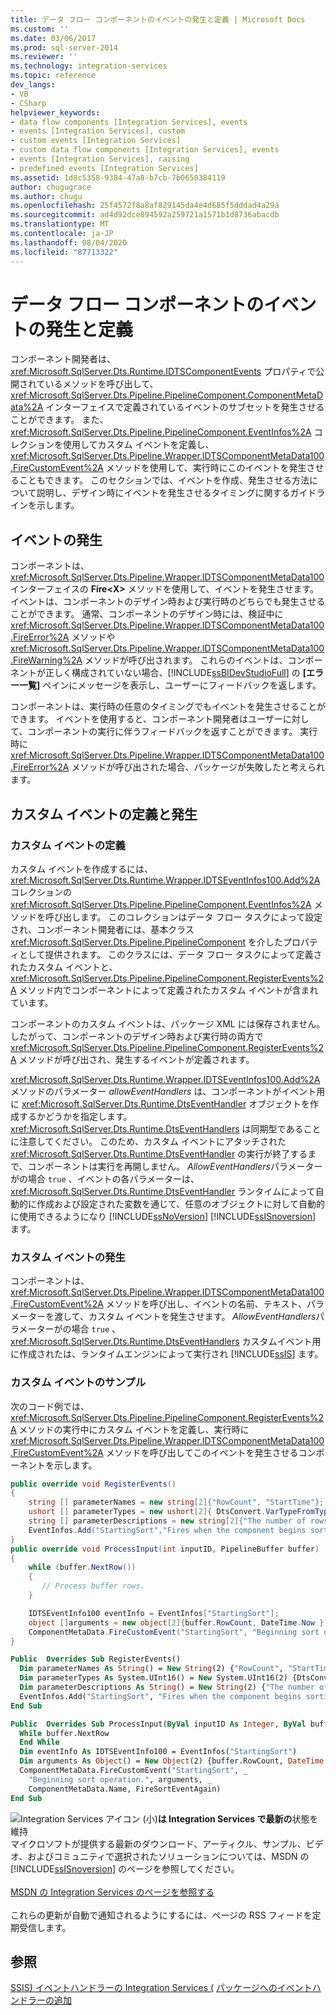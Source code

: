 ```yaml
---
title: データ フロー コンポーネントのイベントの発生と定義 | Microsoft Docs
ms.custom: ''
ms.date: 03/06/2017
ms.prod: sql-server-2014
ms.reviewer: ''
ms.technology: integration-services
ms.topic: reference
dev_langs:
- VB
- CSharp
helpviewer_keywords:
- data flow components [Integration Services], events
- events [Integration Services], custom
- custom events [Integration Services]
- custom data flow components [Integration Services], events
- events [Integration Services], raising
- predefined events [Integration Services]
ms.assetid: 1d8c5358-9384-47a8-b7cb-7b0650384119
author: chugugrace
ms.author: chugu
ms.openlocfilehash: 25f4572f8a8af829145da4e4d685f5dddad4a29a
ms.sourcegitcommit: ad4d92dce894592a259721a1571b1d8736abacdb
ms.translationtype: MT
ms.contentlocale: ja-JP
ms.lasthandoff: 08/04/2020
ms.locfileid: "87713322"
---
```

# <a name="raising-and-defining-events-in-a-data-flow-component"></a>データ フロー コンポーネントのイベントの発生と定義
  コンポーネント開発者は、<xref:Microsoft.SqlServer.Dts.Runtime.IDTSComponentEvents> プロパティで公開されているメソッドを呼び出して、<xref:Microsoft.SqlServer.Dts.Pipeline.PipelineComponent.ComponentMetaData%2A> インターフェイスで定義されているイベントのサブセットを発生させることができます。 また、<xref:Microsoft.SqlServer.Dts.Pipeline.PipelineComponent.EventInfos%2A> コレクションを使用してカスタム イベントを定義し、<xref:Microsoft.SqlServer.Dts.Pipeline.Wrapper.IDTSComponentMetaData100.FireCustomEvent%2A> メソッドを使用して、実行時にこのイベントを発生させることもできます。 このセクションでは、イベントを作成、発生させる方法について説明し、デザイン時にイベントを発生させるタイミングに関するガイドラインを示します。

## <a name="raising-events"></a>イベントの発生
 コンポーネントは、<xref:Microsoft.SqlServer.Dts.Pipeline.Wrapper.IDTSComponentMetaData100> インターフェイスの **Fire\<X>** メソッドを使用して、イベントを発生させます。 イベントは、コンポーネントのデザイン時および実行時のどちらでも発生させることができます。 通常、コンポーネントのデザイン時には、検証中に <xref:Microsoft.SqlServer.Dts.Pipeline.Wrapper.IDTSComponentMetaData100.FireError%2A> メソッドや <xref:Microsoft.SqlServer.Dts.Pipeline.Wrapper.IDTSComponentMetaData100.FireWarning%2A> メソッドが呼び出されます。 これらのイベントは、コンポーネントが正しく構成されていない場合、[!INCLUDE[ssBIDevStudioFull](../../../includes/ssbidevstudiofull-md.md)] の **[エラー一覧]** ペインにメッセージを表示し、ユーザーにフィードバックを返します。

 コンポーネントは、実行時の任意のタイミングでもイベントを発生させることができます。 イベントを使用すると、コンポーネント開発者はユーザーに対して、コンポーネントの実行に伴うフィードバックを返すことができます。 実行時に <xref:Microsoft.SqlServer.Dts.Pipeline.Wrapper.IDTSComponentMetaData100.FireError%2A> メソッドが呼び出された場合、パッケージが失敗したと考えられます。

## <a name="defining-and-raising-custom-events"></a>カスタム イベントの定義と発生

### <a name="defining-a-custom-event"></a>カスタム イベントの定義
 カスタム イベントを作成するには、<xref:Microsoft.SqlServer.Dts.Runtime.Wrapper.IDTSEventInfos100.Add%2A> コレクションの <xref:Microsoft.SqlServer.Dts.Pipeline.PipelineComponent.EventInfos%2A> メソッドを呼び出します。 このコレクションはデータ フロー タスクによって設定され、コンポーネント開発者には、基本クラス <xref:Microsoft.SqlServer.Dts.Pipeline.PipelineComponent> を介したプロパティとして提供されます。 このクラスには、データ フロー タスクによって定義されたカスタム イベントと、<xref:Microsoft.SqlServer.Dts.Pipeline.PipelineComponent.RegisterEvents%2A> メソッド内でコンポーネントによって定義されたカスタム イベントが含まれています。

 コンポーネントのカスタム イベントは、パッケージ XML には保存されません。 したがって、コンポーネントのデザイン時および実行時の両方で <xref:Microsoft.SqlServer.Dts.Pipeline.PipelineComponent.RegisterEvents%2A> メソッドが呼び出され、発生するイベントが定義されます。

 <xref:Microsoft.SqlServer.Dts.Runtime.Wrapper.IDTSEventInfos100.Add%2A> メソッドのパラメーター *allowEventHandlers* は、コンポーネントがイベント用に <xref:Microsoft.SqlServer.Dts.Runtime.DtsEventHandler> オブジェクトを作成するかどうかを指定します。 <xref:Microsoft.SqlServer.Dts.Runtime.DtsEventHandlers> は同期型であることに注意してください。 このため、カスタム イベントにアタッチされた <xref:Microsoft.SqlServer.Dts.Runtime.DtsEventHandler> の実行が終了するまで、コンポーネントは実行を再開しません。 *AllowEventHandlers*パラメーターがの場合 `true` 、イベントの各パラメーターは、 <xref:Microsoft.SqlServer.Dts.Runtime.DtsEventHandler> ランタイムによって自動的に作成および設定された変数を通じて、任意のオブジェクトに対して自動的に使用できるようになり [!INCLUDE[ssNoVersion](../../../includes/ssnoversion-md.md)] [!INCLUDE[ssISnoversion](../../../includes/ssisnoversion-md.md)] ます。

### <a name="raising-a-custom-event"></a>カスタム イベントの発生
 コンポーネントは、<xref:Microsoft.SqlServer.Dts.Pipeline.Wrapper.IDTSComponentMetaData100.FireCustomEvent%2A> メソッドを呼び出し、イベントの名前、テキスト、パラメーターを渡して、カスタム イベントを発生させます。 *AllowEventHandlers*パラメーターがの場合 `true` 、 <xref:Microsoft.SqlServer.Dts.Runtime.DtsEventHandlers> カスタムイベント用に作成されたは、ランタイムエンジンによって実行され [!INCLUDE[ssIS](../../../includes/ssis-md.md)] ます。

### <a name="custom-event-sample"></a>カスタム イベントのサンプル
 次のコード例では、<xref:Microsoft.SqlServer.Dts.Pipeline.PipelineComponent.RegisterEvents%2A> メソッドの実行中にカスタム イベントを定義し、実行時に <xref:Microsoft.SqlServer.Dts.Pipeline.Wrapper.IDTSComponentMetaData100.FireCustomEvent%2A> メソッドを呼び出してこのイベントを発生させるコンポーネントを示します。

```csharp
public override void RegisterEvents()
{
    string [] parameterNames = new string[2]{"RowCount", "StartTime"};
    ushort [] parameterTypes = new ushort[2]{ DtsConvert.VarTypeFromTypeCode(TypeCode.Int32), DtsConvert.VarTypeFromTypeCode(TypeCode.DateTime)};
    string [] parameterDescriptions = new string[2]{"The number of rows to sort.", "The start time of the Sort operation."};
    EventInfos.Add("StartingSort","Fires when the component begins sorting the rows.",false,ref parameterNames, ref parameterTypes, ref parameterDescriptions);
}
public override void ProcessInput(int inputID, PipelineBuffer buffer)
{
    while (buffer.NextRow())
    {
       // Process buffer rows.
    }

    IDTSEventInfo100 eventInfo = EventInfos["StartingSort"];
    object []arguments = new object[2]{buffer.RowCount, DateTime.Now };
    ComponentMetaData.FireCustomEvent("StartingSort", "Beginning sort operation.", ref arguments, ComponentMetaData.Name, ref FireSortEventAgain);
}
```

```vb
Public  Overrides Sub RegisterEvents() 
  Dim parameterNames As String() = New String(2) {"RowCount", "StartTime"} 
  Dim parameterTypes As System.UInt16() = New System.UInt16(2) {DtsConvert.VarTypeFromTypeCode(TypeCode.Int32), DtsConvert.VarTypeFromTypeCode(TypeCode.DateTime)} 
  Dim parameterDescriptions As String() = New String(2) {"The number of rows to sort.", "The start time of the Sort operation."} 
  EventInfos.Add("StartingSort", "Fires when the component begins sorting the rows.", False, parameterNames, parameterTypes, parameterDescriptions) 
End Sub 

Public  Overrides Sub ProcessInput(ByVal inputID As Integer, ByVal buffer As PipelineBuffer) 
  While buffer.NextRow 
  End While 
  Dim eventInfo As IDTSEventInfo100 = EventInfos("StartingSort") 
  Dim arguments As Object() = New Object(2) {buffer.RowCount, DateTime.Now} 
  ComponentMetaData.FireCustomEvent("StartingSort", _
    "Beginning sort operation.", arguments, _
    ComponentMetaData.Name, FireSortEventAgain) 
End Sub
```

![Integration Services アイコン (小)](../../media/dts-16.gif "Integration Services のアイコン (小)")**は Integration Services で最新の**状態を維持  <br /> マイクロソフトが提供する最新のダウンロード、アーティクル、サンプル、ビデオ、およびコミュニティで選択されたソリューションについては、MSDN の [!INCLUDE[ssISnoversion](../../../includes/ssisnoversion-md.md)] のページを参照してください。<br /><br /> [MSDN の Integration Services のページを参照する](https://go.microsoft.com/fwlink/?LinkId=136655)<br /><br /> これらの更新が自動で通知されるようにするには、ページの RSS フィードを定期受信します。

## <a name="see-also"></a>参照
 [SSIS&#41; イベントハンドラーの Integration Services &#40;](../../integration-services-ssis-event-handlers.md) [パッケージへのイベントハンドラーの追加](../../add-an-event-handler-to-a-package.md)


